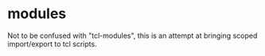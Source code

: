 # modules

Not to be confused with "tcl-modules", this is an attempt at bringing scoped
import/export to tcl scripts.
